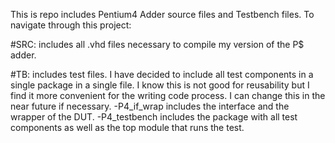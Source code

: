 This is repo includes Pentium4 Adder source files and Testbench files. To navigate through this project:   


#SRC: includes all .vhd files necessary to compile my version of the P$ adder. 

#TB: includes test files. I have decided to include all test components in a single package in a single file. I know this is not good for reusability but I find it more convenient for the writing code process. I can change this in the near future if necessary. 
-P4_if_wrap includes the interface and the wrapper of the DUT. 
-P4_testbench includes the package with all test components as well as the top module that runs the test. 
